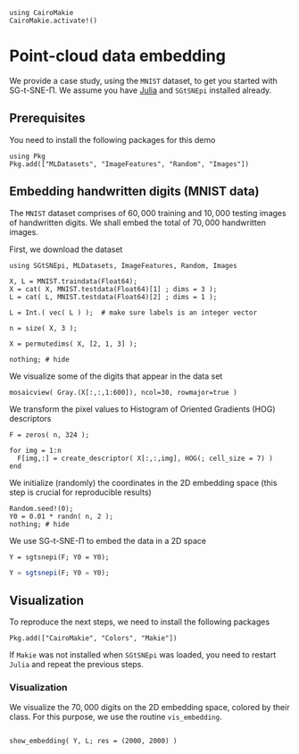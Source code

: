 ```@eval
using CairoMakie
CairoMakie.activate!()
```

# Point-cloud data embedding

We provide a case study, using the `MNIST` dataset, to get you started
with SG-t-SNE-Π. We assume you have [Julia](https://julialang.org/)
and `SGtSNEpi` installed already.


## Prerequisites

You need to install the following packages for this demo

```
using Pkg
Pkg.add(["MLDatasets", "ImageFeatures", "Random", "Images"])
```

## Embedding handwritten digits (MNIST data)

The `MNIST` dataset comprises of $60{,}000$ training and $10{,}000$
testing images of handwritten digits. We shall embed the total of
$70{,}000$ handwritten images.

First, we download the dataset

```@example 1
using SGtSNEpi, MLDatasets, ImageFeatures, Random, Images

X, L = MNIST.traindata(Float64);
X = cat( X, MNIST.testdata(Float64)[1] ; dims = 3 );
L = cat( L, MNIST.testdata(Float64)[2] ; dims = 1 );

L = Int.( vec( L ) );  # make sure labels is an integer vector

n = size( X, 3 );

X = permutedims( X, [2, 1, 3] );

nothing; # hide
```

We visualize some of the digits that appear in the data set

```@example 1
mosaicview( Gray.(X[:,:,1:600]), ncol=30, rowmajor=true )
```

We transform the pixel values to Histogram of Oriented Gradients (HOG)
descriptors

```@example 1
F = zeros( n, 324 );

for img = 1:n
  F[img,:] = create_descriptor( X[:,:,img], HOG(; cell_size = 7) )
end
```

We initialize (randomly) the coordinates in the 2D embedding space
(this step is crucial for reproducible results)

```@example 1
Random.seed!(0);
Y0 = 0.01 * randn( n, 2 );
nothing; # hide
```

We use SG-t-SNE-Π to embed the data in a 2D space

```@setup 1
Y = sgtsnepi(F; Y0 = Y0);
```

```julia
Y = sgtsnepi(F; Y0 = Y0);
```

## Visualization

To reproduce the next steps, we need to install the following packages

```
Pkg.add(["CairoMakie", "Colors", "Makie"])
```

If `Makie` was not installed when `SGtSNEpi` was loaded, you need to
restart `Julia` and repeat the previous steps.

### Visualization

We visualize the $70{,}000$ digits on the 2D embedding space, colored
by their class. For this purpose, we use the routine `vis_embedding`.


```@example 1

show_embedding( Y, L; res = (2000, 2000) )
```
